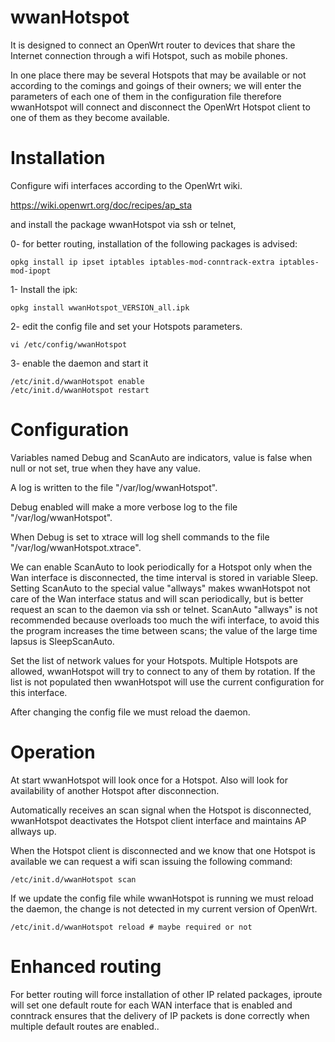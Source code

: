 # wwanHotspot

It is designed to connect an OpenWrt router to devices that share the Internet connection through a wifi Hotspot, such as mobile phones.

In one place there may be several Hotspots that may be available or not according to the comings and goings of their owners; we will enter the parameters of each one of them in the configuration file therefore wwanHotspot will connect and disconnect the OpenWrt Hotspot client to one of them as they become available.

# Installation
Configure wifi interfaces according to the OpenWrt wiki.

https://wiki.openwrt.org/doc/recipes/ap_sta

and install the package wwanHotspot via ssh or telnet,

0- for better routing, installation of the following packages is advised:
   ```
   opkg install ip ipset iptables iptables-mod-conntrack-extra iptables-mod-ipopt
   ```
1- Install the ipk:
   ```
   opkg install wwanHotspot_VERSION_all.ipk
   ```
2- edit the config file and set your Hotspots parameters.
   ```
   vi /etc/config/wwanHotspot
   ```

3- enable the daemon and start it
   ```
   /etc/init.d/wwanHotspot enable
   /etc/init.d/wwanHotspot restart
   ```
# Configuration

Variables named Debug and ScanAuto are indicators, value is false when null or not set, true when they have any value.

A log is written to the file "/var/log/wwanHotspot".

Debug enabled will make a more verbose log to the file "/var/log/wwanHotspot".

When Debug is set to xtrace will log shell commands to the file "/var/log/wwanHotspot.xtrace".

We can enable ScanAuto to look periodically for a Hotspot only when the Wan interface is disconnected, the time interval is stored in variable Sleep. Setting ScanAuto to the special value "allways" makes wwanHotspot not care of the Wan interface status and will scan periodically, but is better request an scan to the daemon via ssh or telnet. ScanAuto "allways" is not recommended because overloads too much the wifi interface, to avoid this the program increases the time between scans; the value of the large time lapsus is SleepScanAuto.

Set the list of network values for your Hotspots. Multiple Hotspots are allowed, wwanHotspot will try to connect to any of them by rotation. If the list is not populated then wwanHotspot will use the current configuration for this interface.

After changing the config file we must reload the daemon.

# Operation

At start wwanHotspot will look once for a Hotspot.
Also will look for availability of another Hotspot after disconnection.

Automatically receives an scan signal when the Hotspot is disconnected, wwanHotspot deactivates the Hotspot client interface and maintains AP allways up.

When the Hotspot client is disconnected and we know that one Hotspot is available we can request a wifi scan issuing the following command:
   ```
   /etc/init.d/wwanHotspot scan
   ```
If we update the config file while wwanHotspot is running we must reload the daemon,
the change is not detected in my current version of OpenWrt.
   ```
   /etc/init.d/wwanHotspot reload # maybe required or not
   ```
# Enhanced routing

For better routing will force installation of other IP related packages, 
iproute will set one default route for each WAN interface that is enabled
and conntrack ensures that the delivery of IP packets is done correctly
when multiple default routes are enabled..
